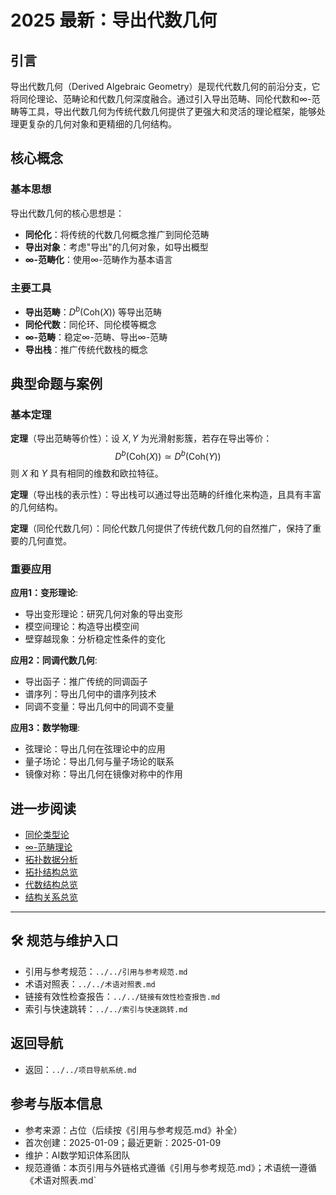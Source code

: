 # 2025 最新：导出代数几何

## 引言

导出代数几何（Derived Algebraic Geometry）是现代代数几何的前沿分支，它将同伦理论、范畴论和代数几何深度融合。通过引入导出范畴、同伦代数和∞-范畴等工具，导出代数几何为传统代数几何提供了更强大和灵活的理论框架，能够处理更复杂的几何对象和更精细的几何结构。

## 核心概念

### 基本思想

导出代数几何的核心思想是：

- **同伦化**：将传统的代数几何概念推广到同伦范畴
- **导出对象**：考虑"导出"的几何对象，如导出概型
- **∞-范畴化**：使用∞-范畴作为基本语言

### 主要工具

- **导出范畴**：$D^b(\text{Coh}(X))$ 等导出范畴
- **同伦代数**：同伦环、同伦模等概念
- **∞-范畴**：稳定∞-范畴、导出∞-范畴
- **导出栈**：推广传统代数栈的概念

## 典型命题与案例

### 基本定理

**定理**（导出范畴等价性）：设 $X, Y$ 为光滑射影簇，若存在导出等价：
$$D^b(\text{Coh}(X)) \simeq D^b(\text{Coh}(Y))$$
则 $X$ 和 $Y$ 具有相同的维数和欧拉特征。

**定理**（导出栈的表示性）：导出栈可以通过导出范畴的纤维化来构造，且具有丰富的几何结构。

**定理**（同伦代数几何）：同伦代数几何提供了传统代数几何的自然推广，保持了重要的几何直觉。

### 重要应用

**应用1：变形理论**:

- 导出变形理论：研究几何对象的导出变形
- 模空间理论：构造导出模空间
- 壁穿越现象：分析稳定性条件的变化

**应用2：同调代数几何**:

- 导出函子：推广传统的同调函子
- 谱序列：导出几何中的谱序列技术
- 同调不变量：导出几何中的同调不变量

**应用3：数学物理**:

- 弦理论：导出几何在弦理论中的应用
- 量子场论：导出几何与量子场论的联系
- 镜像对称：导出几何在镜像对称中的作用

## 进一步阅读

- [同伦类型论](./同伦类型论.md)
- [∞-范畴理论](./∞-范畴理论.md)
- [拓扑数据分析](./拓扑数据分析.md)
- [拓扑结构总览](../../01-拓扑结构/拓扑结构总览.md)
- [代数结构总览](../../02-代数结构/代数结构总览.md)
- [结构关系总览](../../04-结构关系/结构关系总览.md)

---

## 🛠️ 规范与维护入口

- 引用与参考规范：`../../引用与参考规范.md`
- 术语对照表：`../../术语对照表.md`
- 链接有效性检查报告：`../../链接有效性检查报告.md`
- 索引与快速跳转：`../../索引与快速跳转.md`

## 返回导航

- 返回：`../../项目导航系统.md`

## 参考与版本信息

- 参考来源：占位（后续按《引用与参考规范.md》补全）
- 首次创建：2025-01-09；最近更新：2025-01-09
- 维护：AI数学知识体系团队
- 规范遵循：本页引用与外链格式遵循《引用与参考规范.md》；术语统一遵循《术语对照表.md`
